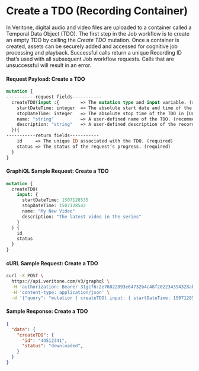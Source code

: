 # Create a TDO (Recording Container)

In Veritone, digital audio and video files are uploaded to a container
called a Temporal Data Object (TDO). The first step in the Job workflow
is to create an empty TDO by calling the *Create TDO* mutation. Once a
container is created, assets can be securely added and accessed for
cognitive job processing and playback. Successful calls return a unique
Recording ID that’s used with all subsequent Job workflow requests.
Calls that are unsuccessful will result in an error. 

#### Request Payload: Create a TDO
```graphql
mutation {
-----------request fields-----------
  createTDO(input :{        => The mutation type and input variable. (required)
    startDateTime: integer  => The absolute start date and time of the TDO in [Unix/Epoch](https://www.epochconverter.com/) timestamp format.  (required)
    stopDateTime: integer   => The absolute stop time of the TDO in [Unix/Epoch](https://www.epochconverter.com/) timestamp format. (required)
    name: "string"          => A user-defined name of the TDO. (recommended)
    description: "string"   => A user-defined description of the recording. (optional)
  }){
-----------return fields-----------
    id     => The unique ID associated with the TDO. (required)
    status => The status of the request’s progress. (required)
  }
}
```

#### GraphiQL Sample Request: Create a TDO
```graphql
mutation {
  createTDO(
    input: {
      startDateTime: 1507128535
      stopDateTime: 1507128542
      name: "My New Video"
      description: "The latest video in the series"
    }
  ) {
    id
    status
  }
}
```

#### cURL Sample Request: Create a TDO
```bash
curl -X POST \
  https://api.veritone.com/v3/graphql \
  -H 'authorization: Bearer 31gcf6:2e76022093e64732b4c48f202234394328abcf72d50e4981b8043a19e8d9baac' \
  -H 'content-type: application/json' \
  -d '{"query": "mutation { createTDO( input: { startDateTime: 1507128535, stopDateTime: 1507128542, name: \"My New Video\", description: \"The latest video in the series\" }) { id,  status } }" }'
```

#### Sample Response: Create a TDO 
```json
{
  "data": {
    "createTDO": {
      "id": "44512341",
      "status": "downloaded",
    }
  }
}
```
